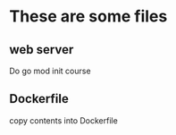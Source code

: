 # These are some files #

## web server ##

Do 
    go mod init course

## Dockerfile

copy contents into Dockerfile


